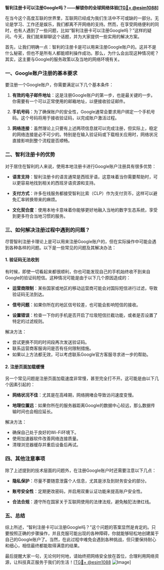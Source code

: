 **智利注册卡可以注册Google吗？——解锁你的全球网络体验[[TG💪+ @esim1088](https://t.me/s/esim1088)]**

在当今这个高度互联的世界里，互联网已经成为我们生活中不可或缺的一部分。无论是学习、工作还是娱乐，我们都离不开网络的支持。然而，在享受网络便利的同时，也有人遇到了一些问题，比如“智利注册卡可以注册Google吗？”这样的疑问。今天，我们就来聊聊这个话题，并为大家提供一些实用的解决方案。

首先，让我们明确一点：智利的注册卡是可以用来注册Google账户的。这并不是什么秘密，但也不是所有人都能顺利操作成功。那么，为什么会出现这种情况呢？其实，这主要与Google的服务政策以及当地的网络环境有关。

### 一、Google账户注册的基本要求

要注册一个Google账户，你需要满足以下几个基本条件：

1. **有效的电子邮件地址**：这是注册Google账户的第一步，也是最关键的一步。你需要有一个可以正常使用的邮箱地址，以便接收验证邮件。
   
2. **手机号码**：为了确保账户的安全性，Google通常会要求用户绑定一个手机号码。这个号码将用于接收验证码，以完成账户激活过程。

3. **网络连接**：虽然理论上只要有上述两项信息就可以完成注册，但实际上，稳定的网络连接是必不可少的。特别是在输入验证码或下载相关应用时，网络状况直接影响到整个流程是否顺畅。

### 二、智利注册卡的优势

对于居住在智利的人来说，使用本地注册卡进行Google账户注册具有很多优势：

- **语言支持**：智利注册卡的语言通常是西班牙语，这意味着当你需要帮助时，可以更容易地找到相关的西班牙语资源和支持。
  
- **支付方式**：许多在线服务都接受智利比索（CLP）作为支付货币，这样可以避免汇率转换带来的麻烦。

- **文化契合度**：使用本地卡意味着你能够更好地融入当地的数字生态系统，享受到更多符合当地习惯的服务。

### 三、如何解决注册过程中遇到的问题？

尽管智利注册卡理论上是可以用来注册Google账户的，但在实际操作中可能会遇到各种各样的问题。以下是一些常见的问题及其解决办法：

#### 1. 验证码无法收到

有时候，即使一切看起来都很顺利，你也可能发现自己的手机始终收不到来自Google的验证码短信。这种情况可能是由于以下几个原因造成的：

- **运营商限制**：某些国家或地区的移动运营商可能会对国际短信进行过滤，导致验证码无法到达。
  
- **信号问题**：如果你所在的地区信号较差，也可能会影响短信的接收。

- **设置错误**：检查一下你的手机是否开启了垃圾短信拦截功能，或者是否设置了特定的过滤规则。

解决方法：

- 尝试更换不同的时间段再次发送验证码。
- 联系运营商客服询问是否有任何限制措施。
- 如果以上方法都无效，可以考虑联系Google官方客服寻求进一步的帮助。

#### 2. 注册页面加载缓慢

另一个常见问题是注册页面加载速度非常慢，甚至完全打不开。这可能是由以下几个因素引起的：

- **网络状况不佳**：尤其是在高峰期，网络拥堵会导致访问速度变慢。
  
- **地理位置远**：如果你所在的服务器距离Google的数据中心较远，那么数据传输时间也会相应延长。

解决方法：

- 确保自己处于良好的Wi-Fi环境下。
- 使用加速器软件改善网络连接质量。
- 清理浏览器缓存并重启设备后再试。

### 四、其他注意事项

除了上述提到的技术层面的问题外，在注册Google账户时还需要注意以下几点：

- **隐私保护**：尽量不要随意泄露个人信息，尤其是涉及到财务安全的部分。
  
- **账号安全性**：定期更改密码，并启用双重认证功能来提高账户安全性。

- **合法合规**：遵守所在国家关于互联网使用的法律法规，避免触犯法律红线。

### 五、总结

综上所述，“智利注册卡可以注册Google吗？”这个问题的答案显然是肯定的。只要按照正确的步骤操作，并且克服可能出现的各种障碍，你就能够轻松地创建属于自己的Google账户了。当然，在此过程中难免会遇到各种挑战，但只要保持耐心和细心，相信最终都能取得满意的结果。

最后提醒大家一句，无论何时何地，请始终把网络安全放在首位，合理利用网络资源，让科技真正服务于我们的生活！[[TG💪+ @esim1088](https://t.me/s/esim1088) ![Image](https://i.postimg.cc/4NQfJmqS/Snipaste-2025-05-13-00-14-12.png)]
